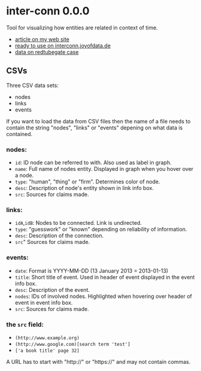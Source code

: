 # inter-conn 0.0.0  
Tool for visualizing how entities are related in context of time.

- [article on my web site](http://www.joyofdata.de/blog/tool-visualization-connections-agents-entities-for-redtubegate/)
- [ready to use on interconn.joyofdata.de](http://interconn.joyofdata.de/)
- [data on redtubegate case](https://github.com/joyofdata/data/tree/master/redtube-abmahnungen)

## CSVs

Three CSV data sets:
- nodes
- links
- events

If you want to load the data from CSV files then the name of a file needs to contain the string "nodes", "links" or "events" depening on what data is contained.

### nodes:
- `id`: ID node can be referred to with. Also used as label in graph.
- `name`: Full name of nodes entity. Displayed in graph when you hover over a node.
- `type`: "human", "thing" or "firm". Determines color of node.
- `desc`: Description of node's entity shown in link info box.
- `src`: Sources for claims made.

### links:
- `idA`,`idB`: Nodes to be connected. Link is undirected.
- `type`: "guesswork" or "known" depending on reliability of information.
- `desc`: Description of the connection.
- `src`" Sources for claims made.

### events:
- `date`: Format is YYYY-MM-DD (13 January 2013 = 2013-01-13)
- `title`: Short title of event. Used in header of event displayed in the event info box.
- `desc`: Description of the event.
- `nodes`: IDs of involved nodes. Highlighted when hovering over header of event in event info box.
- `src`: Sources for claims made.

### the `src` field:
- `(http://www.example.org)`
- `(http://www.google.com)[search term 'test']`
- `['a book title' page 32]`

A URL has to start with "http://" or "https://" and may not contain commas.
